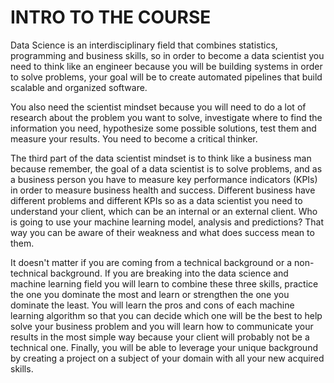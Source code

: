 
# INTRO TO THE COURSE                                

Data Science is an interdisciplinary field that combines statistics, programming and business skills, so in order to become a data scientist you need to think like an engineer because you will be building systems in order to solve problems, your goal will be to create automated pipelines that build scalable and organized software.

You also need the scientist mindset because you will need to do a lot of research about the problem you want to solve, investigate where to find the information you need, hypothesize some possible solutions, test them and measure your results. You need to become a critical thinker.

The third part of the data scientist mindset is to think like a business man because remember, the goal of a data scientist is to solve problems, and as a business person you have to measure key performance indicators (KPIs) in order to measure business health and success. Different business have different problems and different KPIs so as a data scientist you need to understand your client, which can be an internal or an external client. Who is going to use your machine learning model, analysis and predictions? That way you can be aware of their weakness and what does success mean to them. 

It doesn't matter if you are coming from a technical background or a non-technical background. If you are breaking into the data science and machine learning field you will learn to combine these three skills, practice the one you dominate the most and learn or strengthen the one you dominate the least. You will learn the pros and cons of each machine learning algorithm so that you can decide which one will be the best to help solve your business problem and you will learn how to communicate your results in the most simple way because your client will probably not be a technical one. Finally, you will be able to leverage your unique background by creating a project on a subject of your domain with all your new acquired skills.

